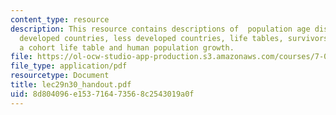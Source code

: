 ```yaml
---
content_type: resource
description: This resource contains descriptions of  population age distribution more
  developed countries, less developed countries, life tables, survivorship curves,
  a cohort life table and human population growth.
file: https://ol-ocw-studio-app-production.s3.amazonaws.com/courses/7-014-introductory-biology-spring-2005/8d804096e153716473568c2543019a0f_lec29n30_handout.pdf
file_type: application/pdf
resourcetype: Document
title: lec29n30_handout.pdf
uid: 8d804096-e153-7164-7356-8c2543019a0f
---
```

